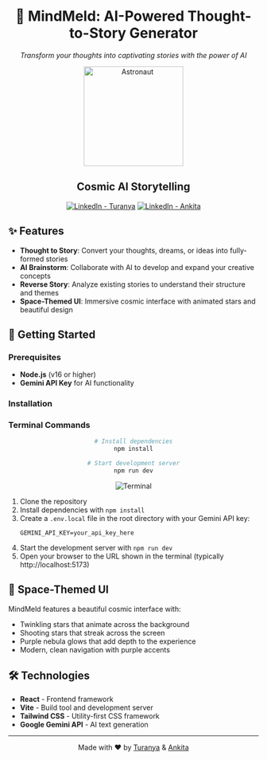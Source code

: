 <div align="center">

# 🧠 MindMeld: AI-Powered Thought-to-Story Generator

*Transform your thoughts into captivating stories with the power of AI*

<img src="https://uiverse.io/astronaut.png" alt="Astronaut" width="200px" />

## Cosmic AI Storytelling

[![LinkedIn - Turanya](https://img.shields.io/badge/LinkedIn-Turanya-0077B5?style=for-the-badge&logo=linkedin&logoColor=white)](https://www.linkedin.com/in/turanyamishra?utm_source=share&utm_campaign=share_via&utm_content=profile&utm_medium=android_app) [![LinkedIn - Ankita](https://img.shields.io/badge/LinkedIn-Ankita-0077B5?style=for-the-badge&logo=linkedin&logoColor=white)](https://www.linkedin.com/in/ankita-pradhan-24404a2b8?utm_source=share&utm_campaign=share_via&utm_content=profile&utm_medium=android_app)

</div>

## ✨ Features

- **Thought to Story**: Convert your thoughts, dreams, or ideas into fully-formed stories
- **AI Brainstorm**: Collaborate with AI to develop and expand your creative concepts
- **Reverse Story**: Analyze existing stories to understand their structure and themes
- **Space-Themed UI**: Immersive cosmic interface with animated stars and beautiful design

## 🚀 Getting Started

### Prerequisites

- **Node.js** (v16 or higher)
- **Gemini API Key** for AI functionality

### Installation

### Terminal Commands

<div align="center">

```bash
# Install dependencies
npm install

# Start development server
npm run dev
```

</div>

<div align="center">
<img src="https://img.shields.io/badge/Terminal-0078D6?style=for-the-badge&logo=windows-terminal&logoColor=white" alt="Terminal" />
</div>

1. Clone the repository
2. Install dependencies with `npm install`
3. Create a `.env.local` file in the root directory with your Gemini API key:
   ```
   GEMINI_API_KEY=your_api_key_here
   ```
4. Start the development server with `npm run dev`
5. Open your browser to the URL shown in the terminal (typically http://localhost:5173)

## 🌌 Space-Themed UI

MindMeld features a beautiful cosmic interface with:
- Twinkling stars that animate across the background
- Shooting stars that streak across the screen
- Purple nebula glows that add depth to the experience
- Modern, clean navigation with purple accents

## 🛠️ Technologies

- **React** - Frontend framework
- **Vite** - Build tool and development server
- **Tailwind CSS** - Utility-first CSS framework
- **Google Gemini API** - AI text generation

---

<div align="center">
  <p>Made with ❤️ by <a href="https://www.linkedin.com/in/turanyamishra?utm_source=share&utm_campaign=share_via&utm_content=profile&utm_medium=android_app">Turanya</a> & <a href="https://www.linkedin.com/in/ankita-pradhan-24404a2b8?utm_source=share&utm_campaign=share_via&utm_content=profile&utm_medium=android_app">Ankita</a></p>
</div>

